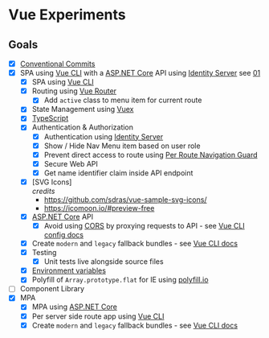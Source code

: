 # Vue Experiments

## Goals

- [x] [Conventional Commits](https://www.conventionalcommits.org/en/v1.0.0-beta.4/)
- [x] SPA using [Vue CLI](https://cli.vuejs.org/) with a [ASP.NET Core](https://docs.microsoft.com/en-us/aspnet/core/web-api/?view=aspnetcore-2.2) API using [Identity Server](https://identityserver4.readthedocs.io/en/latest/) see [01](/01)
  - [x] SPA using [Vue CLI](https://cli.vuejs.org/)
  - [x] Routing using [Vue Router](https://router.vuejs.org/)
      - [X] Add `active` class to menu item for current route
  - [x] State Management using [Vuex](https://vuex.vuejs.org/)
  - [x] [TypeScript](https://www.typescriptlang.org/)
  - [x] Authentication & Authorization
    - [x] Authentication using [Identity Server](https://identityserver4.readthedocs.io/en/latest/)
    - [x] Show / Hide Nav Menu item based on user role
    - [x] Prevent direct access to route using [Per Route Navigation Guard](https://router.vuejs.org/guide/advanced/navigation-guards.html#per-route-guard)
    - [x] Secure Web API
    - [x] Get name identifier claim inside API endpoint 
  - [x] [SVG Icons]  
  *credits*
      - https://github.com/sdras/vue-sample-svg-icons/
      - https://icomoon.io/#preview-free
  - [x] [ASP.NET Core](https://docs.microsoft.com/en-us/aspnet/core/web-api/?view=aspnetcore-2.2) API
      - [x] Avoid using [CORS](https://developer.mozilla.org/en-US/docs/Web/HTTP/CORS) by proxying requests to API - see   [Vue CLI config docs](https://cli.vuejs.org/config/#devserver-proxy)
  - [x] Create `modern` and `legacy` fallback bundles - see [Vue CLI docs](https://cli.vuejs.org/guide/browser-compatibility.html#modern-mode)
  - [x] Testing
      - [x] Unit tests live alongside source files
  - [x] [Environment variables](https://cli.vuejs.org/guide/mode-and-env.html#environment-variables)   
  - [x] Polyfill of `Array.prototype.flat` for IE using [polyfill.io](https://polyfill.io) 
- [ ] Component Library
- [x] MPA
  - [x] MPA using [ASP.NET Core](https://docs.microsoft.com/en-us/aspnet/core/?view=aspnetcore-3.0)
  - [x] Per server side route app using [Vue CLI](https://cli.vuejs.org/)
  - [x] Create `modern` and `legacy` fallback bundles - see [Vue CLI docs](https://cli.vuejs.org/guide/browser-compatibility.html#modern-mode)